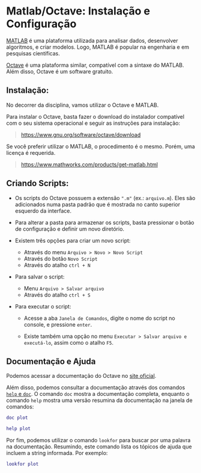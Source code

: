  # Matlab/Octave: Instalação e Configuração

[MATLAB](https://www.mathworks.com/products/matlab.html) é uma plataforma  utilizada para analisar dados, desenvolver algoritmos, e criar modelos. Logo, MATLAB é popular na engenharia e em pesquisas científicas. 

[Octave](https://www.gnu.org/software/octave) é uma plataforma similar, compatível com a sintaxe do MATLAB. Além disso, Octave é um software gratuito.

## Instalação:

No decorrer da disciplina, vamos utilizar o Octave e MATLAB. 

Para instalar o Octave, basta fazer o download do instalador compatível com o seu sistema operacional e seguir as instruções para instalação:

> https://www.gnu.org/software/octave/download

Se você preferir utilizar o MATLAB, o procedimento é o mesmo. Porém, uma licença é requerida.

> https://www.mathworks.com/products/get-matlab.html

## Criando Scripts:

* Os scripts do Octave possuem a extensão `".m"` (ex.: `arquivo.m`). Eles são adicionados numa pasta padrão que é mostrada no canto superior esquerdo da interface.

* Para alterar a pasta para armazenar os scripts, basta pressionar o botão de configuração e definir um novo diretório.

* Existem três opções para criar um novo script:
    
    * Através do menu `Arquivo > Novo > Novo Script`
    * Através do botão `Novo Script`
    * Através do atalho `ctrl + N`

* Para salvar o script:

     * Menu `Arquivo > Salvar arquivo`
     * Através do atalho `ctrl + S`

* Para executar o script:
    * Acesse a aba `Janela de Comandos`, digite o nome do script no console, e pressione `enter`.

    * Existe também uma opção no menu `Executar > Salvar arquivo e executá-lo`, assim como o atalho `F5`.

## Documentação e Ajuda

Podemos acessar a documentação do Octave no [site oficial](https://octave.org/doc/v4.2.0). 

Além disso, podemos consultar a documentação através dos comandos [`help` e `doc`](https://octave.org/doc/v4.2.0/Getting-Help.html). 
O comando `doc` mostra a documentação completa, enquanto o comando `help` mostra uma versão resumina da documentação na janela de comandos:

```matlab
doc plot
```

```matlab
help plot
```

Por fim, podemos utilizar o comando `lookfor` para buscar por uma palavra na documentação. Resumindo, este comando lista os tópicos de ajuda que incluem a string informada. Por exemplo:

```matlab
lookfor plot
```